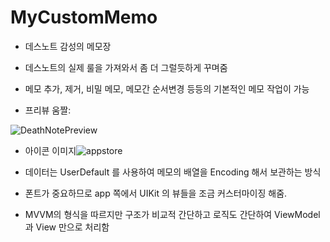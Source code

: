 # MyCustomMemo
- 데스노트 감성의 메모장

- 데스노트의 실제 룰을 가져와서 좀 더 그럴듯하게 꾸며줌

- 메모 추가, 제거, 비밀 메모, 메모간 순서변경 등등의 기본적인 메모 작업이 가능

- 프리뷰 움짤:




![DeathNotePreview](https://user-images.githubusercontent.com/90740892/175364382-7796adf4-5b30-4571-a206-0e2686e48378.gif)


- 아이콘 이미지![appstore](https://user-images.githubusercontent.com/90740892/178170908-9f2a180b-2203-4960-b641-8c393a5efd44.png)


- 데이터는 UserDefault 를 사용하여 메모의 배열을 Encoding 해서 보관하는 방식

- 폰트가 중요하므로 app 쪽에서 UIKit 의 뷰들을 조금 커스터마이징 해줌.

- MVVM의 형식을 따르지만 구조가 비교적 간단하고 로직도 간단하여 ViewModel 과 View 만으로 처리함
